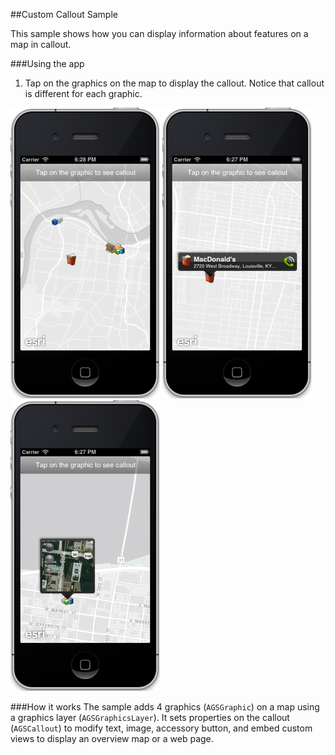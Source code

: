##Custom Callout Sample

This sample shows how you can display information about features on a map in callout.
 

###Using the app
1. Tap on the graphics on the map to display the callout. Notice that callout is different for each graphic.

![Initial Scene](image.png "Initial Scene")
![Callout w/ text & images](image2.png "Callout w/ text and images")
![Callout w/ custom view](image3.png "Callout w/ custom view")

###How it works
The sample adds 4 graphics (`AGSGraphic`) on a map using a graphics layer (`AGSGraphicsLayer`).  It sets properties on the callout (`AGSCallout`) to modify text, image, accessory button, and embed custom views to display an overview map or a web page.



